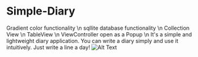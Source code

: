 # Simple-Diary
Gradient color functionality \n
sqllite database functionality \n
Collection View \n
TableView \n
ViewController open as a Popup \n
It's a simple and lightweight diary application. You can write a diary simply and use it intuitively. Just write a line a day!
![Alt Text](http://chandwani.site11.com/DemoProjectGif/AlineaDay.gif)
